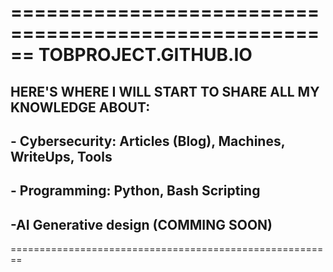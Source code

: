 ======================================================
   TOBPROJECT.GITHUB.IO
======================================================

## HERE'S WHERE I WILL START TO SHARE ALL MY KNOWLEDGE ABOUT:

## - Cybersecurity: Articles (Blog), Machines, WriteUps, Tools
## - Programming: Python, Bash Scripting
## -AI Generative design (COMMING SOON)

========================================================
